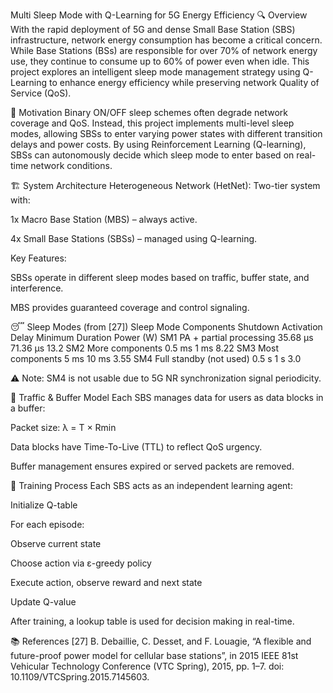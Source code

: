 Multi Sleep Mode with Q-Learning for 5G Energy Efficiency
🔍 Overview
With the rapid deployment of 5G and dense Small Base Station (SBS) infrastructure, network energy consumption has become a critical concern. While Base Stations (BSs) are responsible for over 70% of network energy use, they continue to consume up to 60% of power even when idle. This project explores an intelligent sleep mode management strategy using Q-Learning to enhance energy efficiency while preserving network Quality of Service (QoS).

🧠 Motivation
Binary ON/OFF sleep schemes often degrade network coverage and QoS. Instead, this project implements multi-level sleep modes, allowing SBSs to enter varying power states with different transition delays and power costs. By using Reinforcement Learning (Q-learning), SBSs can autonomously decide which sleep mode to enter based on real-time network conditions.

🏗️ System Architecture
Heterogeneous Network (HetNet):
Two-tier system with:

1x Macro Base Station (MBS) – always active.

4x Small Base Stations (SBSs) – managed using Q-learning.

Key Features:

SBSs operate in different sleep modes based on traffic, buffer state, and interference.

MBS provides guaranteed coverage and control signaling.

😴 Sleep Modes (from [27])
Sleep Mode	Components Shutdown	Activation Delay	Minimum Duration	Power (W)
SM1	PA + partial processing	35.68 μs	71.36 μs	13.2
SM2	More components	0.5 ms	1 ms	8.22
SM3	Most components	5 ms	10 ms	3.55
SM4	Full standby (not used)	0.5 s	1 s	3.0

⚠️ Note: SM4 is not usable due to 5G NR synchronization signal periodicity.

📶 Traffic & Buffer Model
Each SBS manages data for users as data blocks in a buffer:

Packet size: λ = T × Rmin

Data blocks have Time-To-Live (TTL) to reflect QoS urgency.

Buffer management ensures expired or served packets are removed.


🧪 Training Process
Each SBS acts as an independent learning agent:

Initialize Q-table

For each episode:

Observe current state

Choose action via ε-greedy policy

Execute action, observe reward and next state

Update Q-value

After training, a lookup table is used for decision making in real-time.


📚 References
[27] B. Debaillie, C. Desset, and F. Louagie, “A flexible and future-proof power model for
cellular base stations”, in 2015 IEEE 81st Vehicular Technology Conference (VTC
Spring), 2015, pp. 1–7. doi: 10.1109/VTCSpring.2015.7145603.




